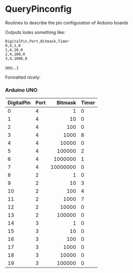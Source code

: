 # QueryPinconfig
Routines to describe the pin configuration of Arduino boards

Outputs looks something like:

```
DigitalPin,Port,Bitmask,Timer
0,4,1,0
1,4,10,0
2,4,100,0
3,4,1000,8
```
(etc...)

Formatted nicely:

### Arduino UNO
DigitalPin | Port | Bitmask | Timer
--- | --- | ---: | ---
0 | 4 | 1 | 0
1 | 4 | 10 | 0
2 | 4 | 100 | 0
3 | 4 | 1000 | 8
4 | 4 | 10000 | 0
5 | 4 | 100000 | 2
6 | 4 | 1000000 | 1
7 | 4 | 10000000 | 0
8 | 2 | 1 | 0
9 | 2 | 10 | 3
10 | 2 | 100 | 4
11 | 2 | 1000 | 7
12 | 2 | 10000 | 0
13 | 2 | 100000 | 0
14 | 3 | 1 | 0
15 | 3 | 10 | 0
16 | 3 | 100 | 0
17 | 3 | 1000 | 0
18 | 3 | 10000 | 0
19 | 3 | 100000 | 0
